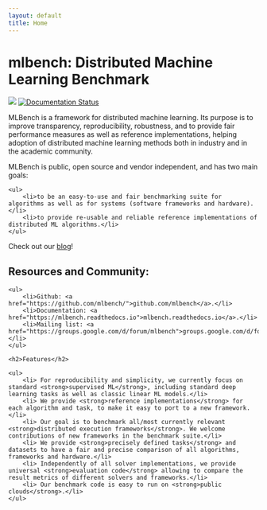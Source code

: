 ```yaml
---
layout: default
title: Home
---
```

<h1>mlbench: Distributed Machine Learning Benchmark</h1>

<a href="https://travis-ci.com/mlbench/mlbench"><img src="https://travis-ci.com/mlbench/mlbench.svg?branch=develop"></a>
<a href="https://mlbench.readthedocs.io/en/latest/?badge=latest"><img src="https://readthedocs.org/projects/mlbench/badge/?version=latest" alt="Documentation Status"></a>





<p>
MLBench is a framework for distributed machine learning. Its purpose is to improve transparency, reproducibility, robustness, and to provide fair performance measures as well as reference implementations, helping adoption of distributed machine learning methods both in industry and in the academic community.
</p>

<p>
MLBench is public, open source and vendor independent, and has two main goals:

    <ul>
        <li>to be an easy-to-use and fair benchmarking suite for algorithms as well as for systems (software frameworks and hardware).</li>
        <li>to provide re-usable and reliable reference implementations of distributed ML algorithms.</li>
    </ul>

</p>

<p>
Check out our <a href="https://mlbench.github.io/blog/">blog</a>!
</p>

<p>
<h2>Resources and Community:</h2>

    <ul>
        <li>Github: <a href="https://github.com/mlbench/">github.com/mlbench</a>.</li>
        <li>Documentation: <a href="https://mlbench.readthedocs.io">mlbench.readthedocs.io</a>.</li>
        <li>Mailing list: <a href="https://groups.google.com/d/forum/mlbench">groups.google.com/d/forum/mlbench</a>.</li>
    </ul>

    <h2>Features</h2>
    
    <ul>
        <li> For reproducibility and simplicity, we currently focus on standard <strong>supervised ML</strong>, including standard deep learning tasks as well as classic linear ML models.</li>
        <li> We provide <strong>reference implementations</strong> for each algorithm and task, to make it easy to port to a new framework.</li>
        <li> Our goal is to benchmark all/most currently relevant <strong>distributed execution frameworks</strong>. We welcome contributions of new frameworks in the benchmark suite.</li>
        <li> We provide <strong>precisely defined tasks</strong> and datasets to have a fair and precise comparison of all algorithms, frameworks and hardware.</li>
        <li> Independently of all solver implementations, we provide universal <strong>evaluation code</strong> allowing to compare the result metrics of different solvers and frameworks.</li>
        <li> Our benchmark code is easy to run on <strong>public clouds</strong>.</li>
    </ul>
    
</p>

